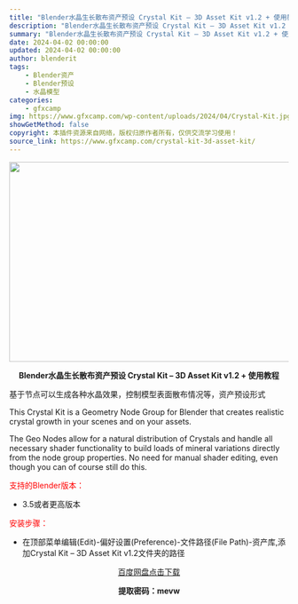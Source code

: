 ```yaml
---
title: "Blender水晶生长散布资产预设 Crystal Kit – 3D Asset Kit v1.2 + 使用教程"
description: "Blender水晶生长散布资产预设 Crystal Kit – 3D Asset Kit v1.2 + 使用教程 基于节点可以生成各种水晶效果，控制模型表面散布情况等，资产预设形式 Thi..."
summary: "Blender水晶生长散布资产预设 Crystal Kit – 3D Asset Kit v1.2 + 使用教程 基于节点可以生成各种水晶效果，控制模型表面散布情况等，资产预设形式 Thi..."
date: 2024-04-02 00:00:00
updated: 2024-04-02 00:00:00
author: blenderit
tags: 
    - Blender资产
    - Blender预设
    - 水晶模型
categories:
    - gfxcamp
img: https://www.gfxcamp.com/wp-content/uploads/2024/04/Crystal-Kit.jpg
showGetMethod: false
copyright: 本插件资源来自网络，版权归原作者所有，仅供交流学习使用！
source_link: https://www.gfxcamp.com/crystal-kit-3d-asset-kit/
---
```

<div><p><img decoding="async" class="aligncenter size-full wp-image-120635" src="https://www.gfxcamp.com/wp-content/uploads/2024/04/Crystal-Kit.jpg" data-src="https://www.gfxcamp.com/wp-content/uploads/2024/04/Crystal-Kit.jpg" alt="" width="640" height="360" data-srcset="https://www.gfxcamp.com/wp-content/uploads/2024/04/Crystal-Kit.jpg 640w, https://www.gfxcamp.com/wp-content/uploads/2024/04/Crystal-Kit-150x84.jpg 150w" data-sizes="(max-width: 640px) 100vw, 640px"></p><p style="text-align: center;"><strong>Blender水晶生长散布资产预设 Crystal Kit – 3D Asset Kit v1.2 + 使用教程</strong></p><p>基于节点可以生成各种水晶效果，控制模型表面散布情况等，资产预设形式</p><p>This Crystal Kit is a Geometry Node Group for Blender that creates realistic crystal growth in your scenes and on your assets.</p><p>The Geo Nodes allow for a natural distribution of Crystals and handle all necessary shader functionality to build loads of mineral variations directly from the node group properties. No need for manual shader editing, even though you can of course still do this.</p><p style="text-align: left;"><span style="color: #ff0000;">支持的Blender版本：</span></p><ul>
<li style="text-align: left;">3.5或者更高版本</li>
</ul><p style="text-align: left;"><span style="color: #ff0000;">安装步骤：</span></p><ul>
<li>在顶部菜单编辑(Edit)-偏好设置(Preference)-文件路径(File Path)-资产库,添加Crystal Kit – 3D Asset Kit v1.2文件夹的路径</li>
</ul><p style="text-align: center;"><a class="maxbutton-3 maxbutton maxbutton-baidu" target="_blank" rel="noopener" href="https://pan.baidu.com/s/1r_qRQRw9-Cp-YY497EL6pw?pwd=mevw"><span class="mb-text">百度网盘点击下载</span></a></p><p style="text-align: center;"><strong>提取密码：mevw</strong></p></div>